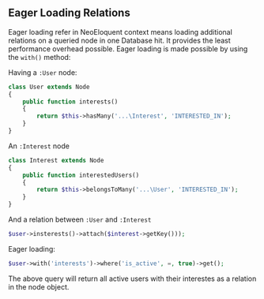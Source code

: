 ## Eager Loading Relations

Eager loading refer in NeoEloquent context means loading additional relations on a queried node in one Database hit. It provides the least performance overhead possible. Eager loading is made possible by using the `with()` method:

Having a `:User` node:

```php
class User extends Node
{
    public function interests()
    {
        return $this->hasMany('...\Interest', 'INTERESTED_IN');
    }
}
```

An `:Interest` node

```php
class Interest extends Node
{
    public function interestedUsers()
    {
        return $this->belongsToMany('...\User', 'INTERESTED_IN');
    }
}
```

And a relation between `:User` and `:Interest`

```php
$user->insterests()->attach($interest->getKey()));
```

Eager loading:

```php
$user->with('interests')->where('is_active', =, true)->get();
```

The above query will return all active users with their interestes as a relation in the node object.
